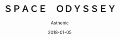 ---
title: "ＳＰＡＣＥ　ＯＤＹＳＳＥＹ"
subtitle: "Asthenic"
customForwardUrl: "https://www.youtube.com/watch?v=uUCS47C4x5w"
displayImg: "https://img.youtube.com/vi/uUCS47C4x5w/0.jpg"
date: "2018-01-05"
newTab: true 
---